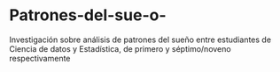 # Patrones-del-sue-o-
Investigación sobre análisis de patrones del sueño entre estudiantes de Ciencia de datos y Estadística, de primero y séptimo/noveno respectivamente
